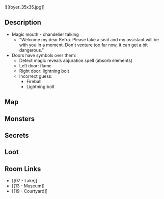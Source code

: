 
![[foyer_35x35.jpg]]

## Description

* Magic mouth - chandelier talking
	* "Welcome my dear Kefra. Please take a seat and my assistant will be with you in a moment. Don't venture too far now, it can get a bit dangerous."
* Doors have symbols over them:
	* Detect magic reveals abjuration spell (absorb elements)
	* Left door: flame
	* Right door: lightning bolt
	* Incorrect guess:
		* Fireball
		* Lightning bolt

## Map

## Monsters

## Secrets

## Loot

## Room Links

*  [[07 - Lake]]
*  [[13 - Museum]]
*  [[19 - Courtyard]]
